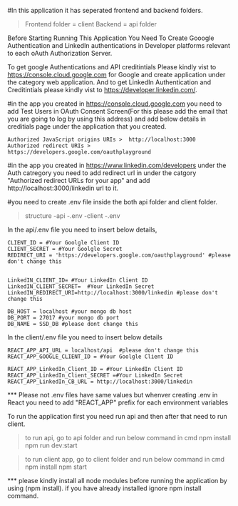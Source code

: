 #In this application it has seperated frontend and backend folders.

> Frontend folder = client
> Backend = api folder

Before Starting Running This Application You Need To Create Gooogle Authentication and LinkedIn authentications in Developer platforms relevant to each oAuth Authorization Server.

To get google Authentications and API creditintials Please kindly vist to https://console.cloud.google.com for Google and create application under the category web application. And to get LinkedIn Authentication and Creditintials please kindly vist to https://developer.linkedin.com/.

#in the app you created in  https://console.cloud.google.com you need to add Test Users in OAuth Consent Screen(For this please add the email that you are going to log by using this address) and add below details in creditials page under the application that you created.

    Authorized JavaScript origins URIs >  http://localhost:3000
    Authorized redirect URIs > https://developers.google.com/oauthplayground

#in the app you created in https://www.linkedin.com/developers under the Auth catregory you need to add redirect url in under the catgory "Authorized redirect URLs for your app" and add http://localhost:3000/linkedin url to it.

#you need to create  .env file inside the both api folder and client folder.
> structure
    -api
        -.env
    -client
        -.env

In the api/.env file you need to insert below details,


    CLIENT_ID = #Your Goolgle Client ID
    CLIENT_SECRET = #Your Goolgle Secret
    REDIRECT_URI = 'https://developers.google.com/oauthplayground' #please don't change this


    LinkedIN_CLIENT_ID= #Your LinkedIn Client ID
    LinkedIN_CLIENT_SECRET=  #Your LinkedIn Secret
    LinkedIN_REDIRECT_URI=http://localhost:3000/linkedin #please don't change this

    DB_HOST = localhost #your mongo db host
    DB_PORT = 27017 #your mongo db port
    DB_NAME = SSD_DB #please dont change this

In the client/.env file you need to insert below details

    REACT_APP_API_URL = localhost/api  #please don't change this
    REACT_APP_GOOGLE_CLIENT_ID = #Your Goolgle Client ID

    REACT_APP_LinkedIn_Client_ID = #Your LinkedIn Client ID
    REACT_APP_LinkedIn_Client_SECRET =#Your LinkedIn Secret
    REACT_APP_LinkedIn_CB_URL = http://localhost:3000/linkedin

*** Please not .env files have same values but whenver creating .env in React you need to add "REACT_APP" prefix for each environment variables 

To run the application first you need run api and then after that need to run client.

> to run api, go to api folder and run below command in cmd
        npm install
        npm run dev:start

> to run client app, go to client folder and run below command in cmd
        npm install
        npm start

*** please kindly install all node modules before running the application by using (npm install). if you have already installed ignore npm install command.

